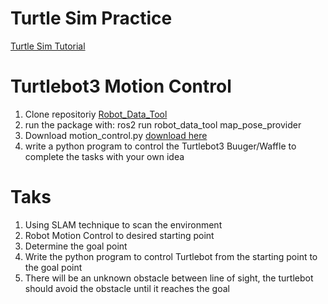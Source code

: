 # Turtle Sim Practice
[Turtle Sim Tutorial](https://davesroboshack.com/the-robot-operating-system-ros/ros2-topics/)

# Turtlebot3 Motion Control
1. Clone repositoriy [Robot_Data_Tool](https://github.com/phuwanat-vg/robot_data_tool.git)
2. run the package with: ros2 run robot_data_tool map_pose_provider
3. Download motion_control.py [download here](https://github.com/technologyELTE/Robot_Data_Tool/blob/main/motion_control.py)
4. write a python program to control the Turtlebot3 Buuger/Waffle to complete the tasks with your own idea

# Taks
1. Using SLAM technique to scan the environment
2. Robot Motion Control to desired starting point
3. Determine the goal point
4. Write the python program to control Turtlebot from the starting point to the goal point
5. There will be an unknown obstacle between line of sight, the turtlebot should avoid the obstacle until it reaches the goal 
